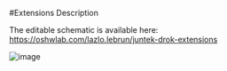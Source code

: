 #Extensions Description


The editable schematic is available here: https://oshwlab.com/lazlo.lebrun/juntek-drok-extensions

![image](https://user-images.githubusercontent.com/14197155/124876282-1eea6e00-dfca-11eb-949b-611621c7d404.png)
